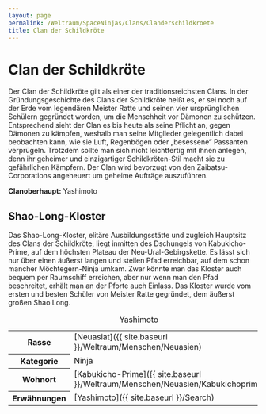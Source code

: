 ```yaml
---
layout: page
permalink: /Weltraum/SpaceNinjas/Clans/Clanderschildkroete
title: Clan der Schildkröte
---
```



# Clan der Schildkröte


Der Clan der Schildkröte gilt als einer der traditionsreichsten Clans. In der Gründungsgeschichte des Clans der Schildkröte heißt es, er sei noch auf der Erde vom legendären Meister Ratte und seinen vier ursprünglichen Schülern gegründet worden, um die Menschheit vor Dämonen zu schützen. Entsprechend sieht der Clan es bis heute als seine Pflicht an, gegen Dämonen zu kämpfen, weshalb man seine Mitglieder gelegentlich dabei beobachten kann, wie sie Luft, Regenbögen oder &bdquo;besessene&ldquo; Passanten verprügeln. Trotzdem sollte man sich nicht leichtfertig mit ihnen anlegen, denn ihr geheimer und einzigartiger Schildkröten-Stil macht sie zu gefährlichen Kämpfern. Der Clan wird bevorzugt von den Zaibatsu-Corporations angeheuert um geheime Aufträge auszuführen.

**Clanoberhaupt:** Yashimoto

## Shao-Long-Kloster

Das Shao-Long-Kloster, elitäre Ausbildungsstätte und zugleich Hauptsitz des Clans der Schildkröte, liegt inmitten des Dschungels von Kabukicho-Prime, auf dem höchsten Plateau der Neu-Ural-Gebirgskette. Es lässt sich nur über einen äußerst langen und steilen Pfad erreichbar, auf dem schon mancher Möchtegern-Ninja umkam. Zwar könnte man das Kloster auch bequem per Raumschiff erreichen, aber nur wenn man den Pfad beschreitet, erhält man an der Pforte auch Einlass. Das Kloster wurde vom ersten und besten Schüler von Meister Ratte gegründet, dem äußerst großen Shao Long.


<aside>
<table data-type="slc">
<caption>Yashimoto</caption>
<tbody>
<tr><th>Rasse</th><td>[Neuasiat]({{ site.baseurl }}/Weltraum/Menschen/Neuasien)</td></tr>
<tr><th>Kategorie</th><td>Ninja</td></tr>
<tr><th>Wohnort</th><td>[Kabukicho-Prime]({{ site.baseurl }}/Weltraum/Menschen/Neuasien/Kabukichoprime)</td></tr>
<tr><th>Erwähnungen</th><td>[Yashimoto]({{ site.baseurl }}/Search)</td></tr>
</tbody>
</table>
</aside>

